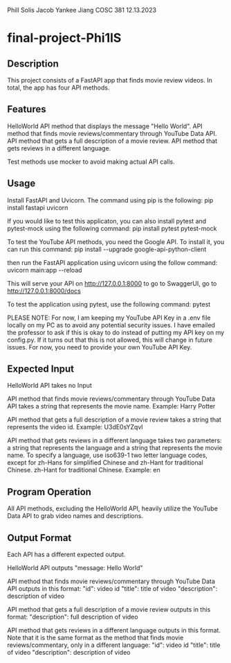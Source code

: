 Phill Solis
Jacob Yankee
Jiang COSC 381
12.13.2023

# final-project-Phi1lS

## Description
This project consists of a FastAPI app that finds movie review videos. In total, the 
app has four API methods.

## Features
HelloWorld API method that displays the message "Hello World".
API method that finds movie reviews/commentary through YouTube Data API.
API method that gets a full description of a movie review.
API method that gets reviews in a different language.

Test methods use mocker to avoid making actual API calls.

## Usage
Install FastAPI and Uvicorn. The command using pip is the following:
pip install fastapi uvicorn

If you would like to test this applicaton, you can also install pytest and pytest-mock using the following command:
pip install pytest pytest-mock

To test the YouTube API methods, you need the Google API. To install it, you can run this command:
pip install --upgrade google-api-python-client

then run the FastAPI application using uvicorn using the follow command:
uvicorn main:app --reload

This will serve your API on http://127.0.0.1:8000
to go to SwaggerUI, go to http://127.0.0.1:8000/docs

To test the application using pytest, use the following command:
pytest

PLEASE NOTE: For now, I am keeping my YouTube API Key in a .env file locally on my PC as to avoid any potential security issues. I have emailed the professor to ask if this is okay to do instead of putting my API key on my config.py. If it turns out that this is not allowed, this will change in future issues. For now, you need to provide your own YouTube API Key.

## Expected Input
HelloWorld API takes no Input

API method that finds movie reviews/commentary through YouTube Data API takes a string that represents the movie name. Example: Harry Potter

API method that gets a full description of a movie review takes a string that represents the video id. Example: U3dE0sYZqvl

API method that gets reviews in a different language takes two parameters: a string that represents the language and a string that represents the movie name.
To specify a language, use iso639-1 two letter language codes, except for zh-Hans for simplified Chinese and zh-Hant for traditional Chinese.
zh-Hant for traditional Chinese. Example: en

## Program Operation
All API methods, excluding the HelloWorld API, heavily utilize the YouTube Data API to grab video names and descriptions.

## Output Format
Each API has a different expected output.

HelloWorld API outputs "message: Hello World"

API method that finds movie reviews/commentary through YouTube Data API outputs in this format:
"id": video id
"title": title of video
"description": description of video

API method that gets a full description of a movie review outputs in this format:
"description": full description of video


API method that gets reviews in a different language outputs in this format. Note that it is the same format as the method that finds movie reviews/commentary, only in a different language:
"id": video id
"title": title of video
"description": description of video